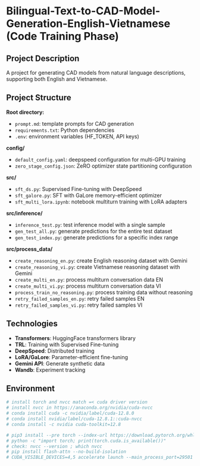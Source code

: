 # Bilingual-Text-to-CAD-Model-Generation-English-Vietnamese (Code Training Phase)

## Project Description
A project for generating CAD models from natural language descriptions, supporting both English and Vietnamese.

## Project Structure

**Root directory:**
- `prompt.md`: template prompts for CAD generation
- `requirements.txt`: Python dependencies
- `.env`: environment variables (HF_TOKEN, API keys)

**config/**
- `default_config.yaml`: deepspeed configuration for multi-GPU training
- `zero_stage_config.json`: ZeRO optimizer state partitioning configuration

**src/**
- `sft_ds.py`: Supervised Fine-tuning with DeepSpeed
- `sft_galore.py`: SFT with GaLore memory-efficient optimizer  
- `sft_multi_lora.ipynb`: notebook multiturn training with LoRA adapters

**src/inference/**
- `inference_test.py`: test inference model with a single sample
- `gen_test_all.py`: generate predictions for the entire test dataset
- `gen_test_index.py`: generate predictions for a specific index range

**src/process_data/**
- `create_reasoning_en.py`: create English reasoning dataset with Gemini
- `create_reasoning_vi.py`: create Vietnamese reasoning dataset with Gemini
- `create_multi_en.py`: process multiturn conversation data EN
- `create_multi_vi.py`: process multiturn conversation data VI
- `process_train_no_reasoning.py`: process training data without reasoning
- `retry_failed_samples_en.py`: retry failed samples EN
- `retry_failed_samples_vi.py`: retry failed samples VI

## Technologies
- **Transformers**: HuggingFace transformers library
- **TRL**: Training with Supervised Fine-tuning
- **DeepSpeed**: Distributed training  
- **LoRA/GaLore**: Parameter-efficient fine-tuning
- **Gemini API**: Generate synthetic data
- **Wandb**: Experiment tracking

## Environment
```bash
# install torch and nvcc match =< cuda driver version
# install nvcc in https://anaconda.org/nvidia/cuda-nvcc
# conda install cuda -c nvidia/label/cuda-12.8.0
# conda install nvidia/label/cuda-12.8.1::cuda-nvcc
# conda install -c nvidia cuda-toolkit=12.8

# pip3 install --pre torch --index-url https://download.pytorch.org/whl/nightly/cu128
# python -c "import torch; print(torch.cuda.is_available())"
# check: nvcc --version ; which nvcc
# pip install flash-attn --no-build-isolation
# CUDA_VISIBLE_DEVICES=4,5 accelerate launch --main_process_port=29501 --config_file default_config.yaml sft_ds.py
```
